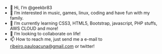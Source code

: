 - 👋 Hi, I’m @geekbr83
- 👀 I’m interested in music, games, linux, coding and have fun with my family.
- 🌱 I’m currently learning CSS3, HTML5, Bootstrap, javascript, PHP stuffs, AWS CLOUD and more!  
- 💞️ I’m looking to collaborate on life!
- 📫 How to reach me, just send me a e-mail to ribeiro.pauloacuna@gmail.com or twitter! 

<!---
geekbr83/geekbr83 is a ✨ special ✨ repository because its `README.md` (this file) appears on your GitHub profile.
You can click the Preview link to take a look at your changes.
--->
